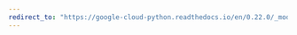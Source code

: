 ```yaml
---
redirect_to: "https://google-cloud-python.readthedocs.io/en/0.22.0/_modules/google/cloud/pubsub/subscription.html"
---
```

